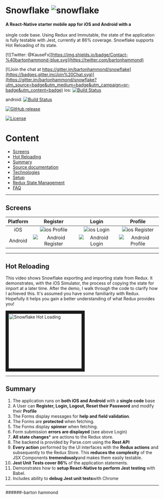Snowflake ![snowflake](https://cloud.githubusercontent.com/assets/1282364/11599365/1a1c39d2-9a8c-11e5-8819-bc1e48b30525.png)
==================================
#### A React-Native starter mobile app for iOS and Android with a
single code base.  Using Redux and Immutable, the state of the
application is fully testable with Jest, currently at 86% coverage.
Snowflake supports Hot Reloading of its state.

[![[Twitter: @KauseFx]]https://img.shields.io/badge/Contact-%40bartonhammond-blue.svg](https://twitter.com/bartonhammond)

[![Join the chat at https://gitter.im/bartonhammond/snowflake](https://badges.gitter.im/Join%20Chat.svg)](https://gitter.im/bartonhammond/snowflake?utm_source=badge&utm_medium=badge&utm_campaign=pr-badge&utm_content=badge)
ios:
[![Build Status](https://www.bitrise.io/app/a44bb73e76a07b0a.svg?token=h7L3i9fo2NQzkk3mgNy-GQ)](https://www.bitrise.io/app/a44bb73e76a07b0a)

android:
[![Build Status](https://www.bitrise.io/app/2208a743f1e2bc77.svg?token=CDkkOzD9axAqgpIBqOibqA)](https://www.bitrise.io/app/2208a743f1e2bc77)

[![GitHub release](https://img.shields.io/github/release/qubyte/rubidium.svg)](https://github.com/bartonhammond/snowflake)

[![License](https://img.shields.io/badge/license-MIT-green.svg?style=flat)](https://github.com/bartonhammond/snowflake/blob/master/LICENSE)

# Content

- [Screens](#screens)
- [Hot Reloading](#hot-reloading)
- [Summary](#summary)
- [Source documentation](http://bartonhammond.github.io/snowflake/snowflake.js.html)
- [Technologies](docs/Technologies.md)
- [Setup](docs/Setup.md)
- [Redux State Management](docs/ReduxStateManagement.md)
- [FAQ](docs/FAQ.md)

----------

## Screens

| Platform| Register     | Login | Profile   |
| :------:| :-------: | :----: | :---: |
| iOS|  ![ios Profile](https://cloud.githubusercontent.com/assets/1282364/11598478/b2b1b5e6-9a87-11e5-8be9-37cbfa478a71.gif)  | ![ios Login](https://cloud.githubusercontent.com/assets/1282364/11598580/6d360f02-9a88-11e5-836b-4171f789a41d.gif)| ![ios Register](https://cloud.githubusercontent.com/assets/1282364/11598582/6d392750-9a88-11e5-9839-05127dfba96b.gif)  |
| Android |![Android Register](https://cloud.githubusercontent.com/assets/1282364/11598579/6d3487b8-9a88-11e5-9e95-260283a6951e.gif)    | ![Android Login](https://cloud.githubusercontent.com/assets/1282364/11598577/6d2f140e-9a88-11e5-8cd4-1ba8c9cbc603.gif)   |  ![Android Profile](https://cloud.githubusercontent.com/assets/1282364/11598578/6d314ee0-9a88-11e5-9a6c-512a313535ee.gif) |

----------

## Hot Reloading
This video shows Snowflake exporting and importing state from Redux.  It demonstrates, with the iOS Simulator, the process of copying the state for import at a later time.  After the demo, I walk through the code to clarify how I achieved this.  It's assumed you have some familiarity with Redux.  Hopefully it helps you gain a better understanding of what Redux provides you!

<a href="http://www.youtube.com/watch?feature=player_embedded&v=b4eqQUA3O6o" target="_blank"><img src="http://img.youtube.com/vi/b4eqQUA3O6o/0.jpg" 
alt="Snowflake Hot Loading" width="240" height="180" border="10" /></a>

----------

## Summary

1. The application runs on **both iOS and Android** with a **single code** base
1. A User can **Register, Login, Logout, Reset their Password** and modify their **Profile**
1. The Forms display messages for **help and field validation**.
1. The Forms are **protected** when fetching.
1. The Forms display **spinner** when fetching.
1. Form submission **errors are displayed** (see above Login)
1. **All state changes*** are actions to the Redux store.
1. The backend is provided by Parse.com using the **Rest API**
1. **Every action** performed by the UI interfaces with the **Redux actions** and subsequently to the Redux Store.  This **reduces the complexity** of the JSX Components **tremendously**and makes them easily testable.
1. **Jest Unit Tests cover 86%** of the application statements.
1. Demonstrates how to **setup React-Native to perform Jest testing** with Babel.
1. Includes ability to **debug Jest unit tests**with Chrome

----------

######-barton hammond
